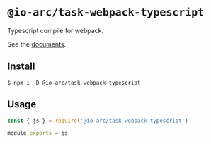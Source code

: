 # `@io-arc/task-webpack-typescript`

Typescript compile for webpack.

See the [documents](https://io-arc.tech/plugins/tasks/webpack-typescript.html).

## Install

```shell
$ npm i -D @io-arc/task-webpack-typescript
```

## Usage

```javascript
const { js } = require('@io-arc/task-webpack-typescript')

module.exports = js
```
